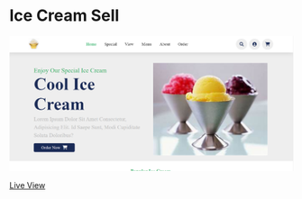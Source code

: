 # Ice Cream Sell

![Image](images/d1.png)

<a href="https://giathi-daniel.github.io/iceCream/">Live View</a>
